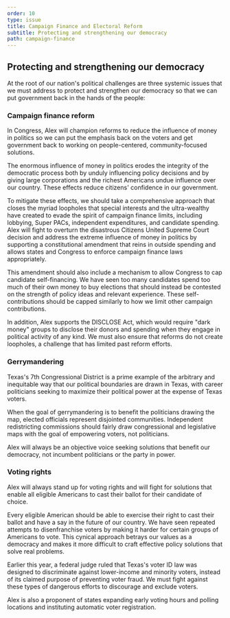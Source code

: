 ```yaml
---
order: 10
type: issue
title: Campaign Finance and Electoral Reform
subtitle: Protecting and strengthening our democracy 
path: campaign-finance
---
```


## Protecting and strengthening our democracy

At the root of our nation's political challenges are three systemic issues that
we must address to protect and strengthen our democracy so that we can put
government back in the hands of the people:

### Campaign finance reform

In Congress, Alex will champion reforms to reduce the influence of money in
politics so we can put the emphasis back on the voters and get government back
to working on people-centered, community-focused solutions.

The enormous influence of money in politics erodes the integrity of the
democratic process both by unduly influencing policy decisions and by giving
large corporations and the richest Americans undue influence over our country.
These effects reduce citizens' confidence in our government.

To mitigate these effects, we should take a comprehensive approach that closes
the myriad loopholes that special interests and the ultra-wealthy have created
to evade the spirit of campaign finance limits, including lobbying, Super PACs,
independent expenditures, and candidate spending. Alex will fight to overturn
the disastrous Citizens United Supreme Court decision and address the extreme
influence of money in politics by supporting a constitutional amendment that
reins in outside spending and allows states and Congress to enforce campaign
finance laws appropriately.

This amendment should also include a mechanism to allow Congress to cap
candidate self-financing. We have seen too many candidates spend too much of
their own money to buy elections that should instead be contested on the
strength of policy ideas and relevant experience. These self-contributions
should be capped similarly to how we limit other campaign contributions.

In addition, Alex supports the DISCLOSE Act, which would require "dark money"
groups to disclose their donors and spending when they engage in political
activity of any kind. We must also ensure that reforms do not create loopholes,
a challenge that has limited past reform efforts.

### Gerrymandering

Texas's 7th Congressional District is a prime example of the arbitrary and
inequitable way that our political boundaries are drawn in Texas, with career
politicians seeking to maximize their political power at the expense of Texas
voters.

When the goal of gerrymandering is to benefit the politicians drawing the map,
elected officials represent disjointed communities. Independent redistricting
commissions should fairly draw congressional and legislative maps with the goal
of empowering voters, not politicians.

Alex will always be an objective voice seeking solutions that benefit our
democracy, not incumbent politicians or the party in power.

### Voting rights

Alex will always stand up for voting rights and will fight for solutions that
enable all eligible Americans to cast their ballot for their candidate of
choice.

Every eligible American should be able to exercise their right to cast their
ballot and have a say in the future of our country. We have seen repeated
attempts to disenfranchise voters by making it harder for certain groups of
Americans to vote. This cynical approach betrays our values as a democracy and
makes it more difficult to craft effective policy solutions that solve real
problems.

Earlier this year, a federal judge ruled that Texas's voter ID law was designed
to discriminate against lower-income and minority voters, instead of its claimed
purpose of preventing voter fraud. We must fight against these types of
dangerous efforts to discourage and exclude voters.

Alex is also a proponent of states expanding early voting hours and polling locations and instituting automatic voter registration.
